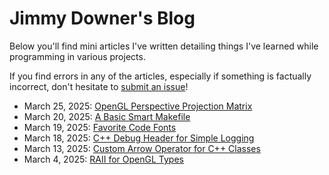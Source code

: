 # Jimmy Downer's Blog

Below you'll find mini articles I've written detailing things I've learned while programming in various projects.

If you find errors in any of the articles, especially if something is factually incorrect, don't hesitate to [submit an issue](https://github.com/downerj/downerj/issues)!

- March 25, 2025: [OpenGL Perspective Projection Matrix](2025-03-25.md)
- March 20, 2025: [A Basic Smart Makefile](2025-03-20.md)
- March 19, 2025: [Favorite Code Fonts](2025-03-19.md)
- March 18, 2025: [C++ Debug Header for Simple Logging](2025-03-18.md)
- March 13, 2025: [Custom Arrow Operator for C++ Classes](2025-03-13.md)
- March 4, 2025: [RAII for OpenGL Types](2025-03-04.md)
